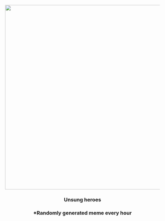<p align="center">
        <img src="https://i.redd.it/9278kjmgftt91.jpg" width="600" height="600">
        </p>
        <h3 align="center">Unsung heroes</h3>
        <h3 align="center">*Randomly generated meme every hour</h3>
    